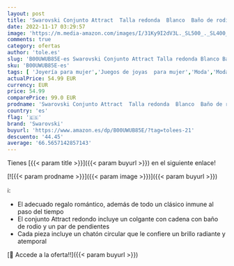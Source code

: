 ```yaml
---
layout: post
title: 'Swarovski Conjunto Attract  Talla redonda  Blanco  Baño de rodio'
date: 2022-11-17 03:29:57
image: 'https://m.media-amazon.com/images/I/31Ky9I2dV3L._SL500_._SL400_.jpg'
comments: true
category: ofertas
author: 'tole.es'
slug: 'B00UWUB85E-es Swarovski Conjunto Attract Talla redonda Blanco Baño de rodio'
sku: 'B00UWUB85E-es'
tags: [ 'Joyería para mujer','Juegos de joyas  para mujer','Moda','Moda Mujer','swarovski','🇪🇸', ]
actualPrice: 54.99 EUR
currency: EUR
price: 54.99
comparePrice: 99.0 EUR
prodname: 'Swarovski Conjunto Attract  Talla redonda  Blanco  Baño de rodio'
country: 'es'
flag: '🇪🇸'
brand: 'Swarovski'
buyurl: 'https://www.amazon.es/dp/B00UWUB85E/?tag=tolees-21'
descuento: '44.45'
average: '66.5657142857143'
---
```


Tienes [{{< param title >}}]({{< param buyurl >}}) en el siguiente enlace!

[![{{< param prodname >}}]({{< param image >}})]({{< param buyurl >}})

ℹ️:

- El adecuado regalo romántico, además de todo un clásico inmune al paso del tiempo
- El conjunto Attract redondo incluye un colgante con cadena con baño de rodio y un par de pendientes
- Cada pieza incluye un chatón circular que le confiere un brillo radiante y atemporal

[🛒 Accede a la oferta!!]({{< param buyurl >}})
